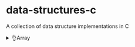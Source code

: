 # data-structures-c
A collection of data structure implementations in C

<details>
    <summary>👌Array</summary>

- [1. Minimum Number find](./array/minimum_find.c)
- [2. Search Element](./array/search_element.c)
- [3. Search in 2D](./array/search_elem_2d.c)
- [4. SubArray Find](./array/subarray_find.c)
- [5. Maximum SubArray sum Find](./array/max_subarray_sum.c)
- [6. Bubble Sort](./array/bubble_sort.c)
- [7. Selection Sort](./array/selection_sort.c)
- [8. Linear Search](./array/linear_search.c)
- [9. Binary Number sum](./array/Binary_sum.c)

</details>























































<!-- !when req then activate -->
<!-- # Data Structures and Algorithms Repository -->

<!-- Welcome to my Data Structures and Algorithms (DSA) repository! This repository contains various implementations and solutions to common DSA problems. Whether you're preparing for coding interviews or looking to deepen your understanding of algorithms and data structures, you'll find useful resources here. -->

<!-- ## Table of Contents

- [Introduction](#introduction)
- [Features](#features)
- [Problem Solved](#problem-solved)
- [Technologies Used](#technologies-used)
- [Getting Started](#getting-started)
- [Contributing](#contributing)
- [License](#license)

## Introduction

In this repository, you'll find implementations of various data structures from Basic question (like arrays, linked lists, trees, and graphs) and algorithms (including sorting, searching, and dynamic programming). Each implementation is designed to be educational and easily understandable.

## Features

- Comprehensive implementations of basic and advanced data structures.
- Solutions to common algorithmic problems.
- Well-commented code to help you learn.
- Examples and test cases to demonstrate usage.

## Problem Solved

This repository includes solutions to the following DSA problems:

<!-- 1. **Binary Search** - Efficiently searching in a sorted array.
2. **Merge Sort** - A divide-and-conquer sorting algorithm.
3. **Depth-First Search (DFS)** - Traversing a graph using recursion.
4. **Dynamic Programming** - Solving problems by breaking them down into simpler subproblems (e.g., Fibonacci sequence). --->

<!-- *(Add more problems you’ve solved as necessary)* -->

<!-- ## Technologies Used

- Programming Languages: C
- Data Structures: Arrays, Linked Lists, Stacks, Queues, Trees, Graphs
- Algorithms: Sorting, Searching, Dynamic Programming -->

<!-- !when req. then activate -->
<!-- ## Table of Contents -->

<!-- - [Arrays](#arrays) -->
<!-- - [Linked Lists](#linked-lists)
- [Stacks](#stacks)
- [Queues](#queues)
- [Trees](#trees)
- [Graphs](#graphs)
- [Dynamic Programming](#dynamic-programming) -->

<!-- ## Arrays -->

<!-- ### Problems Solved

- [1. Search element using DMA](./array/search_element.c)
- [2. Find Minimum from an dynamic array](./array/minimum_find.c)
- [3. Search element in 2D array using DMA](./array/search_elem_2d.c)
- [4. SubArray Find](./array/subarray_find.c)
- [5. Max_SubArray_Sum](./array/max_subarray_sum.c)

## Linked Lists

### Problems Solved -->

<!-- - [1. Linked List_Insert_First , Insert_Last , Insert_middle](./linkedlist/linked_list.c) -->

<!-- ## Stacks

### Problems Solved

- [Valid Parentheses](./stacks/valid_parentheses.py) - Check if the input string has valid parentheses.
- [Min Stack](./stacks/min_stack.py) - Design a stack that supports push, pop, top, and retrieving the minimum element. -->

<!-- ## Queues

### Problems Solved

- [Implement Queue using Stacks](./queues/implement_queue.py) - Implement a queue using two stacks.
- [Circular Queue](./queues/circular_queue.py) - Design and implement a circular queue. -->

<!-- ## Trees

### Problems Solved

- [1. Binary Tree- CreateTree](./tree/Implmentaion_array.c) -->
<!-- - [Lowest Common Ancestor](./trees/lowest_common_ancestor.py) - Find the lowest common ancestor of two nodes in a binary tree. -->

<!-- ## Graphs

### Problems Solved

- [Clone Graph](./graphs/clone_graph.py) - Clone an undirected graph.
- [Number of Islands](./graphs/number_of_islands.py) - Count the number of islands in a 2D grid. -->

<!-- ## Dynamic Programming

### Problems Solved

- [Climbing Stairs](./dynamic_programming/climbing_stairs.py) - Find the number of ways to climb to the top.
- [Longest Increasing Subsequence](./dynamic_programming/longest_increasing_subsequence.py) - Find the length of the longest increasing subsequence. -->


<!-- ## Getting Started -->

<!-- To get started with the code, clone the repository:

```bash -->
<!-- # git clone https://github.com/Arindam2003/data-structures-c.git -->
